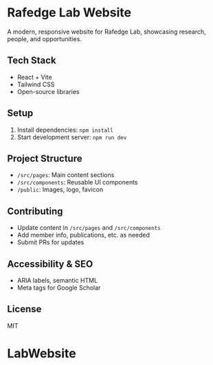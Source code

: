 # Rafedge Lab Website

A modern, responsive website for Rafedge Lab, showcasing research, people, and opportunities.

## Tech Stack

- React + Vite
- Tailwind CSS
- Open-source libraries

## Setup

1. Install dependencies: `npm install`
2. Start development server: `npm run dev`

## Project Structure

- `/src/pages`: Main content sections
- `/src/components`: Reusable UI components
- `/public`: Images, logo, favicon

## Contributing

- Update content in `/src/pages` and `/src/components`
- Add member info, publications, etc. as needed
- Submit PRs for updates

## Accessibility & SEO

- ARIA labels, semantic HTML
- Meta tags for Google Scholar

## License

MIT
# LabWebsite
